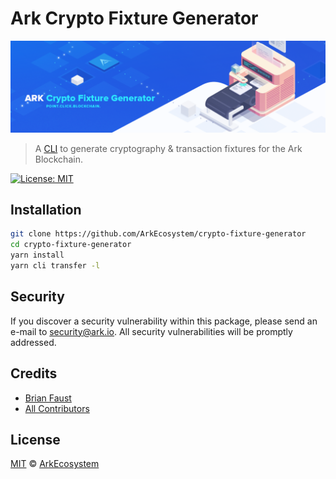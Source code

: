 # Ark Crypto Fixture Generator

<p align="center">
    <img src="https://github.com/ArkEcosystem/crypto-fixture-generator/blob/master/banner.png" />
</p>

> A [CLI](https://en.wikipedia.org/wiki/Command-line_interface) to generate cryptography & transaction fixtures for the Ark Blockchain.

[![License: MIT](https://badgen.now.sh/badge/license/MIT/green)](https://opensource.org/licenses/MIT)

## Installation

```bash
git clone https://github.com/ArkEcosystem/crypto-fixture-generator
cd crypto-fixture-generator
yarn install
yarn cli transfer -l
```

## Security

If you discover a security vulnerability within this package, please send an e-mail to security@ark.io. All security vulnerabilities will be promptly addressed.

## Credits

-   [Brian Faust](https://github.com/faustbrian)
-   [All Contributors](../../../../contributors)

## License

[MIT](LICENSE) © [ArkEcosystem](https://ark.io)
